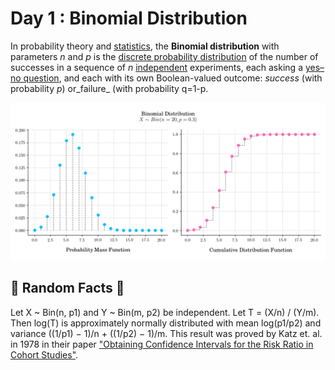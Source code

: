 
# Day 1 : Binomial Distribution

In probability theory and [statistics](https://en.wikipedia.org/wiki/Statistics), the **Binomial distribution** with parameters _n_ and _p_ is the 
[discrete probability distribution](https://en.wikipedia.org/wiki/Discrete_probability_distribution) of the number of successes in a sequence of _n_ [independent](https://en.wikipedia.org/wiki/Statistical_independence) experiments, each asking a [yes–no question](https://en.wikipedia.org/wiki/Yes%E2%80%93no_question), and each with its own
 Boolean-valued outcome: _success_ (with probability _p_) or_failure_ (with probability q=1-p.

![](../images/01_Binomial-2.png)

## 🔔 Random Facts 🔔

Let X ~ Bin(n, p1) and Y ~ Bin(m, p2) be independent. Let T = (X/n) / (Y/m). Then log(T) is approximately normally distributed with mean log(p1/p2) and variance ((1/p1) − 1)/n + ((1/p2) − 1)/m. This result was proved by Katz et. al. in 1978 in their paper ["Obtaining Confidence Intervals for the Risk Ratio in Cohort Studies"](https://www.jstor.org/stable/2530610).

